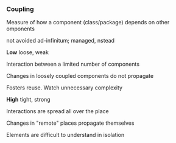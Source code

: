 <h3>Coupling</h3>
<section>
	<p>Measure of how a component (class/package) depends on other omponents</p>
	<p class="fragment">not avoided ad-infinitum; managed, nstead</p>
</section>
<section>
	<p><strong>Low</strong> loose, weak</p>
	<p class="fragment fade-right">
		Interaction between a limited number of components
	</p>
	<p class="fragment fade-right">
		Changes in loosely coupled components do not propagate
	</p>
	<p class="fragment fade-right">
		Fosters reuse. Watch unnecessary complexity
	</p>
</section>
<section>
	<p><strong>High</strong> tight, strong</p>
	<p class="fragment fade-left">
		Interactions are spread all over the place
	</p>
	<p class="fragment fade-left">
		Changes in "remote" places propagate themselves 
	</p>
	<p class="fragment fade-left">
		Elements are difficult to understand in isolation
	</p>
</section>